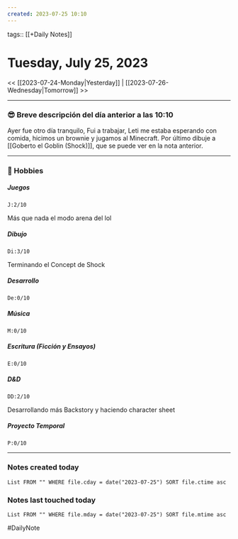 ```yaml
---
created: 2023-07-25 10:10
---
```

tags:: [[+Daily Notes]]

# Tuesday, July 25, 2023

<< [[2023-07-24-Monday|Yesterday]] | [[2023-07-26-Wednesday|Tomorrow]] >>

 - - -
### 😎 Breve descripción del día anterior a las 10:10

Ayer fue otro día tranquilo, Fui a trabajar, Leti me estaba esperando con comida, hicimos un brownie y jugamos al Minecraft. Por último dibuje a [[Goberto el Goblin (Shock)]], que se puede ver en la nota anterior.

---
### 🧠 Hobbies

##### Juegos
```text-progress-bar
J:2/10
```
Más que nada el modo arena del lol

##### Dibujo
```text-progress-bar
Di:3/10
```
Terminando el Concept de Shock

##### Desarrollo
```text-progress-bar
De:0/10
```

##### Música
```text-progress-bar
M:0/10
```

##### Escritura (Ficción y Ensayos)
```text-progress-bar
E:0/10
```

##### D&D
```text-progress-bar
DD:2/10
```
Desarrollando más Backstory y haciendo character sheet

##### Proyecto Temporal
```text-progress-bar
P:0/10
```

---
### Notes created today
```dataview
List FROM "" WHERE file.cday = date("2023-07-25") SORT file.ctime asc
```

### Notes last touched today
```dataview
List FROM "" WHERE file.mday = date("2023-07-25") SORT file.mtime asc
```

#DailyNote